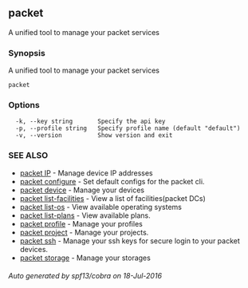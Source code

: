## packet

A unified tool to manage your packet services

### Synopsis


A unified tool to manage your packet services

```
packet
```

### Options

```
  -k, --key string       Specify the api key
  -p, --profile string   Specify profile name (default "default")
  -v, --version          Show version and exit
```

### SEE ALSO
* [packet IP](packet_IP.md)	 - Manage device IP addresses
* [packet configure](packet_configure.md)	 - Set default configs for the packet cli.
* [packet device](packet_device.md)	 - Manage your devices
* [packet list-facilities](packet_list-facilities.md)	 - View a list of facilities(packet DCs)
* [packet list-os](packet_list-os.md)	 - View available operating systems
* [packet list-plans](packet_list-plans.md)	 - View available plans.
* [packet profile](packet_profile.md)	 - Manage your profiles
* [packet project](packet_project.md)	 - Manage your projects.
* [packet ssh](packet_ssh.md)	 - Manage your ssh keys for secure login to your packet devices.
* [packet storage](packet_storage.md)	 - Manage your storages

###### Auto generated by spf13/cobra on 18-Jul-2016
